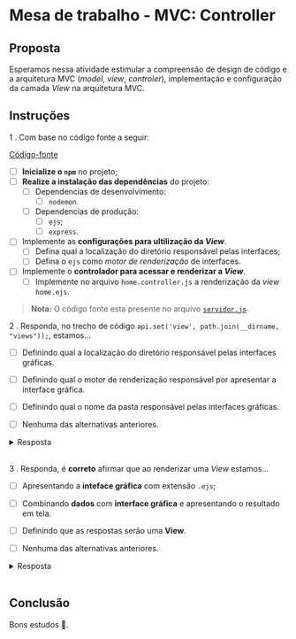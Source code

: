 # Mesa de trabalho - MVC: Controller

## Proposta

Esperamos nessa atividade estimular a compreensão de design de código e a arquitetura MVC (*model*, *view*, *controler*), implementação e configuração da camada *View* na arquitetura MVC.

## Instruções

1 . Com base no código fonte a seguir:

[Código-fonte](./MyViewApp.zip)

- [ ] **Inicialize o `npm`** no projeto;
- [ ] **Realize a instalação das dependências** do projeto:
    - [ ] Dependencias de desenvolvimento: 
        - [ ] `nodemon`.
    - [ ] Dependencias de produção:
        - [ ] `ejs`;
        - [ ] `express`.

- [ ] Implemente as **configurações para ultilização da *View***.
    - [ ] Defina qual a localização do diretório responsável pelas interfaces;
    - [ ] Defina o `ejs` como *motor de renderização* de interfaces.

- [ ] Implemente o **controlador para acessar e renderizar a *View***.
    - [ ] Implemente no arquivo `home.controller.js` a renderização da *view* `home.ejs`.

> **Nota:** O código fonte esta presente no arquivo [`servidor.js`](./src/servidor.js). 

2 . Responda, no trecho de código `api.set('view', path.join(__dirname, "views"));`, estamos...

- [ ] Definindo qual a localização do diretório responsável pelas interfaces gráficas.

- [ ] Definindo qual o motor de renderização responsável por apresentar a interface gráfica.

- [ ] Definindo qual o nome da pasta responsável pelas interfaces gráficas.

- [ ] Nenhuma das alternativas anteriores.

<details><summary>Resposta</summary>
<p>

- [x] Definindo qual a localização do diretório responsável pelas interfaces gráficas.

</p>
</details>

<br>

3 . Responda, é **correto** afirmar que ao renderizar uma *View* estamos...

- [ ] Apresentando a **inteface gráfica** com extensão `.ejs`;

- [ ] Combinando **dados** com **interface gráfica** e apresentando o resultado em tela.

- [ ] Definindo que as respostas serão uma **View**. 

- [ ] Nenhuma das alternativas anteriores.

<details><summary>Resposta</summary>
<p>

- [x] Combinando **dados** com **interface gráfica** e apresentando o resultado em tela.

</p>
</details>

<br>

## Conclusão

Bons estudos 🤟.